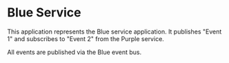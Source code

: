 # Blue Service

This application represents the Blue service application. It publishes "Event 1" and subscribes to "Event 2" from the Purple service.

All events are published via the Blue event bus.
